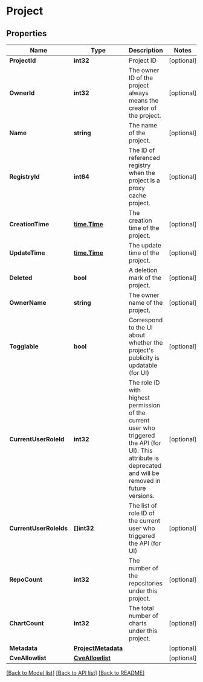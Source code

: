 # Project

## Properties

Name | Type | Description | Notes
------------ | ------------- | ------------- | -------------
**ProjectId** | **int32** | Project ID | [optional] 
**OwnerId** | **int32** | The owner ID of the project always means the creator of the project. | [optional] 
**Name** | **string** | The name of the project. | [optional] 
**RegistryId** | **int64** | The ID of referenced registry when the project is a proxy cache project. | [optional] 
**CreationTime** | [**time.Time**](time.Time.md) | The creation time of the project. | [optional] 
**UpdateTime** | [**time.Time**](time.Time.md) | The update time of the project. | [optional] 
**Deleted** | **bool** | A deletion mark of the project. | [optional] 
**OwnerName** | **string** | The owner name of the project. | [optional] 
**Togglable** | **bool** | Correspond to the UI about whether the project&#39;s publicity is  updatable (for UI) | [optional] 
**CurrentUserRoleId** | **int32** | The role ID with highest permission of the current user who triggered the API (for UI).  This attribute is deprecated and will be removed in future versions. | [optional] 
**CurrentUserRoleIds** | **[]int32** | The list of role ID of the current user who triggered the API (for UI) | [optional] 
**RepoCount** | **int32** | The number of the repositories under this project. | [optional] 
**ChartCount** | **int32** | The total number of charts under this project. | [optional] 
**Metadata** | [**ProjectMetadata**](ProjectMetadata.md) |  | [optional] 
**CveAllowlist** | [**CveAllowlist**](CveAllowlist.md) |  | [optional] 

[[Back to Model list]](../README.md#documentation-for-models) [[Back to API list]](../README.md#documentation-for-api-endpoints) [[Back to README]](../README.md)


